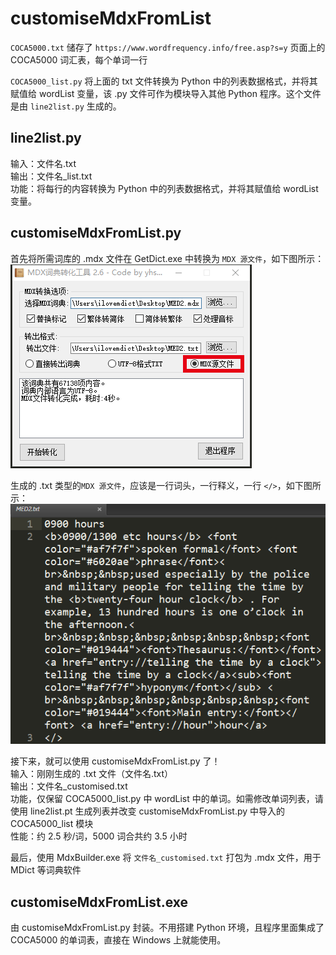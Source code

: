 # customiseMdxFromList
`COCA5000.txt` 储存了 `https://www.wordfrequency.info/free.asp?s=y` 页面上的 COCA5000 词汇表，每个单词一行

`COCA5000_list.py` 将上面的 txt 文件转换为 Python 中的列表数据格式，并将其赋值给 wordList 变量，该 .py 文件可作为模块导入其他 Python 程序。这个文件是由 `line2list.py` 生成的。

## line2list.py
输入：文件名.txt  
输出：文件名_list.txt  
功能：将每行的内容转换为 Python 中的列表数据格式，并将其赋值给 wordList 变量。

## customiseMdxFromList.py
首先将所需词库的 .mdx 文件在 GetDict.exe 中转换为 `MDX 源文件`，如下图所示：  
![](readmePictures/getDict.png)

生成的 .txt 类型的`MDX 源文件`，应该是一行词头，一行释义，一行 `</>`，如下图所示：  
![](readmePictures/mdxStyle.png)

接下来，就可以使用 customiseMdxFromList.py 了！  
输入：刚刚生成的 .txt 文件（文件名.txt）  
输出：文件名_customised.txt  
功能，仅保留 COCA5000_list.py 中 wordList 中的单词。如需修改单词列表，请使用 line2list.pt 生成列表并改变 customiseMdxFromList.py 中导入的 COCA5000_list 模块  
性能：约 2.5 秒/词，5000 词合共约 3.5 小时

最后，使用 MdxBuilder.exe 将 `文件名_customised.txt` 打包为 .mdx 文件，用于 MDict 等词典软件

## customiseMdxFromList.exe
由 customiseMdxFromList.py 封装。不用搭建 Python 环境，且程序里面集成了 COCA5000 的单词表，直接在 Windows 上就能使用。
